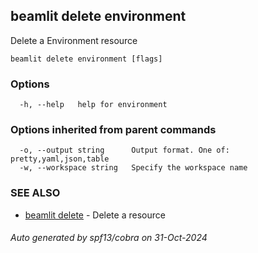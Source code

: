 ## beamlit delete environment

Delete a Environment resource

```
beamlit delete environment [flags]
```

### Options

```
  -h, --help   help for environment
```

### Options inherited from parent commands

```
  -o, --output string      Output format. One of: pretty,yaml,json,table
  -w, --workspace string   Specify the workspace name
```

### SEE ALSO

* [beamlit delete](beamlit_delete.md)	 - Delete a resource

###### Auto generated by spf13/cobra on 31-Oct-2024

